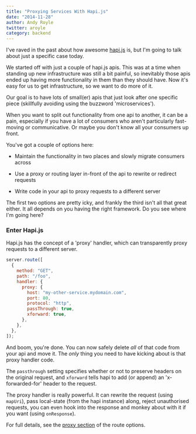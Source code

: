 ```yaml
---
title: "Proxying Services With Hapi.js"
date: "2014-11-28"
author: Andy Royle
twitter: aroyle
category: backend
---
```


I've raved in the past about how awesome [hapi.js](http://hapijs.com) is, but I'm going to talk about just a specific case today.

We started off with just a couple of hapi.js apis. This was at a time when standing up new infrastructure was still a bit painful, so inevitably those apis ended up having more functionality in them than they should have. Now it's easy for us to get infrastructure, so we want to do more of it.

Our goal is to have lots of small(er) apis that just look after one specific piece (skillfully avoiding using the buzzword 'microservices').

When you want to split out functionality from one api to another, it can be a pain, especially if you have a lot of consumers who aren't particularly fast-moving or communicative. Or maybe you don't know all your consumers up front.

You've got a couple of options here:

- Maintain the functionality in two places and slowly migrate consumers across

- Use a proxy or routing layer in-front of the api to rewrite or redirect requests

- Write code in your api to proxy requests to a different server

The first two options are pretty icky, and frankly the third isn't all that great either. It all depends on you having the right framework. Do you see where I'm going here?

### Enter Hapi.js

Hapi.js has the concept of a 'proxy' handler, which can transparently proxy requests to a different server.

```js
server.route([
  {
    method: "GET",
    path: "/foo",
    handler: {
      proxy: {
        host: "my-other-service.mydomain.com",
        port: 80,
        protocol: "http",
        passThrough: true,
        xforward: true,
      },
    },
  },
]);
```

And boom, you're done. You can now safely delete _all_ of that code from your api and move it. The _only_ thing you need to have kicking about is that proxy handler code.

The `passthrough` setting specifies whether or not to preserve headers on the original request, and `xforward` tells hapi to add (or append) an 'x-forwarded-for' header to the request.

The proxy handler is really powerful. It can rewrite the request (using `mapUri`), pass local-state (from the hapi instance) along, reject unauthorised requests, you can even hook into the response and monkey about with it if you want (using `onResponse`).

For full details, see the [proxy section](http://hapijs.com/api/v7.5.2#route-options) of the route options.
